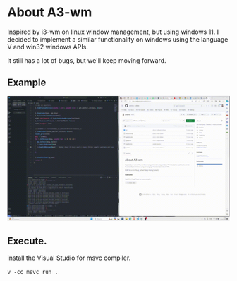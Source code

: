 # About A3-wm
Inspired by i3-wm on linux window management, but using windows 11. I decided to implement a similar functionality on windows using the language V and win32 windows APIs.

It still has a lot of bugs, but we'll keep moving forward.


## Example
![me](./images/a3wm.gif)

## Execute.
install the Visual Studio for msvc compiler.

`v -cc msvc run .`
